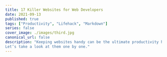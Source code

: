 ```yaml
---
title: 17 Killer Websites for Web Developers
date: 2021-09-13
published: true
tags: ["Productivity", "Lifehack", "Markdown"]
series: false
cover_image: ./images/third.jpg
canonical_url: false
description: "Keeping websites handy can be the ultimate productivity hack, Here are some of the best websites I use to make my life easier.
Let’s take a look at them one by one."
---
```

